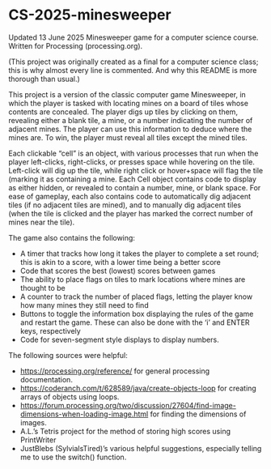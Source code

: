 # CS-2025-minesweeper
Updated 13 June 2025
Minesweeper game for a computer science course. Written for Processing (processing.org). 

(This project was originally created as a final for a computer science class; this is why almost every line is commented. And why this README is more thorough than usual.)

  This project is a version of the classic computer game Minesweeper, in which the player is tasked with locating mines on a board of tiles whose contents are concealed. The player digs up tiles by clicking on them, revealing either a blank tile, a mine, or a number indicating the number of adjacent mines. The player can use this information to deduce where the mines are. To win, the player must reveal all tiles except the mined tiles.

  Each clickable “cell” is an object, with various processes that run when the player left-clicks, right-clicks, or presses space while hovering on the tile. Left-click will dig up the tile, while right click or hover+space will flag the tile (marking it as containing a mine. Each Cell object contains code to display as either hidden, or revealed to contain a number, mine, or blank space. For ease of gameplay, each also contains code to automatically dig adjacent tiles (if no adjacent tiles are mined), and to manually dig adjacent tiles (when the tile is clicked and the player has marked the correct number of mines near the tile).

The game also contains the following:
  * A timer that tracks how long it takes the player to complete a set round; this is akin to a score, with a lower time being a better score
  * Code that scores the best (lowest) scores between games
  * The ability to place flags on tiles to mark locations where mines are thought to be
  * A counter to track the number of placed flags, letting the player know how many mines they still need to find
  * Buttons to toggle the information box displaying the rules of the game and restart the game. These can also be done with the ‘i’ and ENTER keys, respectively
  * Code for seven-segment style displays to display numbers.

The following sources were helpful:
  * https://processing.org/reference/ for general processing documentation.
  * https://coderanch.com/t/628589/java/create-objects-loop for creating arrays of objects using loops.
  * https://forum.processing.org/two/discussion/27604/find-image-dimensions-when-loading-image.html for finding the dimensions of images.
  * A.L.’s Tetris project for the method of storing high scores using PrintWriter
  * JustBlebs (SylviaIsTired)’s various helpful suggestions, especially telling me to use the switch() function.
